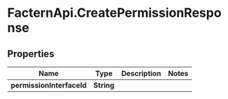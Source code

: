 # FacternApi.CreatePermissionResponse

## Properties
Name | Type | Description | Notes
------------ | ------------- | ------------- | -------------
**permissionInterfaceId** | **String** |  | 


